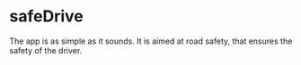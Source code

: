 # safeDrive
The app is as simple as it sounds. It is aimed at road safety, that ensures the safety of the driver.
